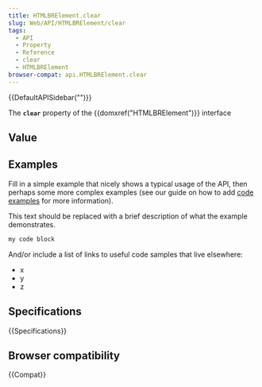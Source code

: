```yaml
---
title: HTMLBRElement.clear
slug: Web/API/HTMLBRElement/clear
tags:
  - API
  - Property
  - Reference
  - clear
  - HTMLBRElement
browser-compat: api.HTMLBRElement.clear
---
```

{{DefaultAPISidebar("")}}

The **`clear`** property of the {{domxref("HTMLBRElement")}} interface 

## Value



## Examples

Fill in a simple example that nicely shows a typical usage of the API, then perhaps some more complex examples (see our guide on how to add [code examples](/en-US/docs/MDN/Contribute/Structures/Code_examples) for more information).

This text should be replaced with a brief description of what the example demonstrates.

```js
my code block
```

And/or include a list of links to useful code samples that live elsewhere:

*   x
*   y
*   z

## Specifications

{{Specifications}}

## Browser compatibility

{{Compat}}


